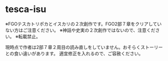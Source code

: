 # tesca-isu

※FGOテスカトリポカとイスカリの２次創作です。FGO2部７章をクリアしていない方はご注意ください。
※神話や史実の２次創作ではないので、注意ください。
※転載禁止。

現時点で作者は2部７章２周目の読み直しをしていません。おそらくストーリーとの食い違いがあります。
適宜修正を入れるので、ご容赦ください。
